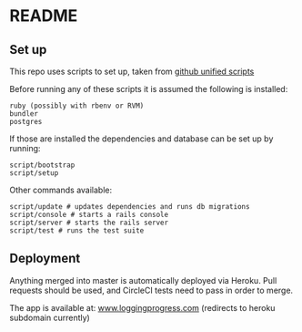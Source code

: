# README

## Set up

This repo uses scripts to set up, taken from [github unified scripts](https://githubengineering.com/scripts-to-rule-them-all/)

Before running any of these scripts it is assumed the following is installed:

```
ruby (possibly with rbenv or RVM)
bundler
postgres
```

If those are installed the dependencies and database can be set up by running:

```shell
script/bootstrap
script/setup
```

Other commands available:

```shell
script/update # updates dependencies and runs db migrations
script/console # starts a rails console
script/server # starts the rails server
script/test # runs the test suite
```

## Deployment

Anything merged into master is automatically deployed via Heroku. Pull requests should be used, and CircleCI tests need to pass in order to merge.

The app is available at:
www.loggingprogress.com (redirects to heroku subdomain currently)

